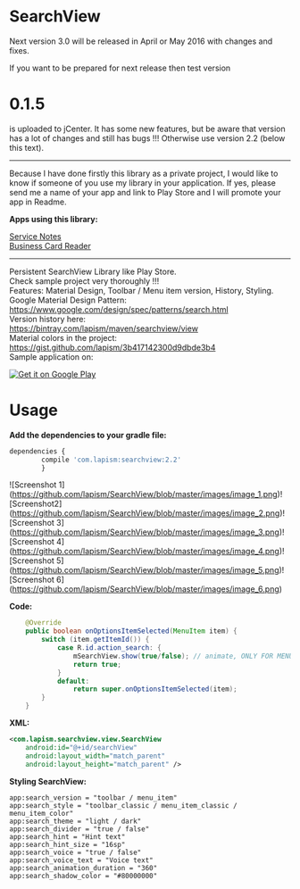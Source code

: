 # SearchView

Next version 3.0 will be released in April or May 2016 with changes and fixes.

If you want to be prepared for next release then test version 
# 0.1.5
is uploaded to jCenter. 
It has some new features, but be aware that version has a lot of changes and still has bugs !!! Otherwise use version 2.2 (below this text).

------------------------------------------------------------------------------------------------------------------------------

Because I have done firstly this library as a private project, 
I would like to know if someone of you use my library in your application. 
If yes, please send me a name of your app and link to Play Store and I will promote your app in Readme.

**Apps using this library:**

[Service Notes](https://play.google.com/store/apps/details?id=notes.service.com.servicenotes)  
[Business Card Reader](https://play.google.com/store/apps/details?id=com.iac.bcreader) <br />

------------------------------------------------------------------------------------------------------------------------------

Persistent SearchView Library like Play Store.  
Check sample project very thoroughly !!!  
Features: Material Design, Toolbar / Menu item version, History, Styling.  
Google Material Design Pattern:  
https://www.google.com/design/spec/patterns/search.html  
Version history here:  
https://bintray.com/lapism/maven/searchview/view  
Material colors in the project:  
https://gist.github.com/lapism/3b417142300d9dbde3b4  
Sample application on:  

<a href="https://play.google.com/store/apps/details?id=com.lapism.searchview.sample">
  <img alt="Get it on Google Play"
       src="https://github.com/lapism/SearchView/blob/master/images/google_play.png" />
</a>

# Usage
**Add the dependencies to your gradle file:**
```javascript
dependencies {
        compile 'com.lapism:searchview:2.2'
        }
```

![Screenshot 1]
(https://github.com/lapism/SearchView/blob/master/images/image_1.png)![Screenshot2]
(https://github.com/lapism/SearchView/blob/master/images/image_2.png)![Screenshot 3]
(https://github.com/lapism/SearchView/blob/master/images/image_3.png)![Screenshot 4]
(https://github.com/lapism/SearchView/blob/master/images/image_4.png)![Screenshot 5]
(https://github.com/lapism/SearchView/blob/master/images/image_5.png)![Screenshot 6]
(https://github.com/lapism/SearchView/blob/master/images/image_6.png)

**Code:**
```java
    @Override
    public boolean onOptionsItemSelected(MenuItem item) {
        switch (item.getItemId()) {
            case R.id.action_search: {
                mSearchView.show(true/false); // animate, ONLY FOR MENU ITEM
                return true;
            }
            default:
                return super.onOptionsItemSelected(item);
        }
    }
```

**XML:**
```xml
<com.lapism.searchview.view.SearchView
    android:id="@+id/searchView"
    android:layout_width="match_parent"
    android:layout_height="match_parent" />
```

**Styling SearchView:**
```
app:search_version = "toolbar / menu_item"
app:search_style = "toolbar_classic / menu_item_classic / menu_item_color"
app:search_theme = "light / dark"
app:search_divider = "true / false"
app:search_hint = "Hint text"
app:search_hint_size = "16sp"
app:search_voice = "true / false"
app:search_voice_text = "Voice text"
app:search_animation_duration = "360"
app:search_shadow_color = "#80000000"
```
